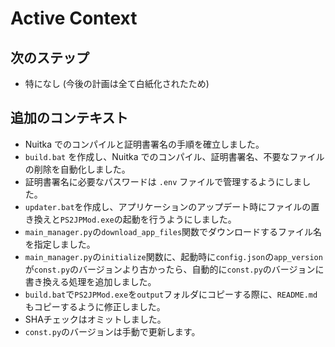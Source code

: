 # Active Context

## 次のステップ

*   特になし (今後の計画は全て白紙化されたため)

## 追加のコンテキスト

*   Nuitka でのコンパイルと証明書署名の手順を確立しました。
*   `build.bat` を作成し、Nuitka でのコンパイル、証明書署名、不要なファイルの削除を自動化しました。
*   証明書署名に必要なパスワードは `.env` ファイルで管理するようにしました。
*   `updater.bat`を作成し、アプリケーションのアップデート時にファイルの置き換えと`PS2JPMod.exe`の起動を行うようにしました。
*   `main_manager.py`の`download_app_files`関数でダウンロードするファイル名を指定しました。
*   `main_manager.py`の`initialize`関数に、起動時に`config.json`の`app_version`が`const.py`のバージョンより古かったら、自動的に`const.py`のバージョンに書き換える処理を追加しました。
*   `build.bat`で`PS2JPMod.exe`を`output`フォルダにコピーする際に、`README.md`もコピーするように修正しました。
*   SHAチェックはオミットしました。
*   `const.py`のバージョンは手動で更新します。

